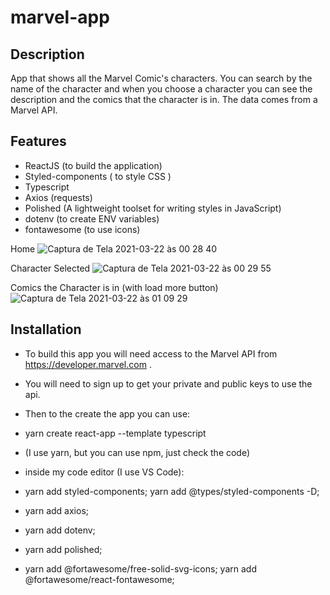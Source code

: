 # marvel-app

## Description
App that shows all the Marvel Comic's characters. You can search by the name of the character and when you choose a character you can see the description and the comics that the character is in. The data comes from a Marvel API. 

## Features
- ReactJS (to build the application)
- Styled-components ( to style CSS )
- Typescript
- Axios (requests)
- Polished (A lightweight toolset for writing styles in JavaScript)
- dotenv (to create ENV variables)
- fontawesome (to use icons)

Home
![Captura de Tela 2021-03-22 às 00 28 40](https://user-images.githubusercontent.com/67168910/111947804-e2e3d980-8abc-11eb-8c56-98fe7e01c613.png)

Character Selected
![Captura de Tela 2021-03-22 às 00 29 55](https://user-images.githubusercontent.com/67168910/111948102-63a2d580-8abd-11eb-921c-a6786e4c5a0c.png)

Comics the Character is in (with load more button)
![Captura de Tela 2021-03-22 às 01 09 29](https://user-images.githubusercontent.com/67168910/111948140-774e3c00-8abd-11eb-96e4-a236d53bf20a.png)

## Installation 
- To build this app you will need access to the Marvel API from https://developer.marvel.com .
- You will need to sign up to get your private and public keys to use the api. 
- Then to the create the app you can use: 
- yarn create react-app --template typescript 
- (I use yarn, but you can use npm, just check the code)


- inside my code editor (I use VS Code):
- yarn add styled-components;
  yarn add @types/styled-components -D;
- yarn add axios;
- yarn add dotenv;
- yarn add polished;
- yarn add @fortawesome/free-solid-svg-icons;
  yarn add @fortawesome/react-fontawesome;




